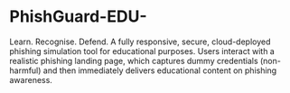 # PhishGuard-EDU-
Learn. Recognise. Defend.
A fully responsive, secure, cloud-deployed phishing simulation tool for educational purposes. Users interact with a realistic phishing landing page, which captures dummy credentials (non-harmful) and then immediately delivers educational content on phishing awareness.
